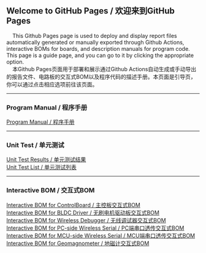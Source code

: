 ## Welcome to GitHub Pages / 欢迎来到GitHub Pages
&nbsp;&nbsp;&nbsp;&nbsp;This Github Pages page is used to deploy and display report files automatically generated or manually exported through Github Actions, interactive BOMs for boards, and description manuals for program code. This page is a guide page, and you can go to it by clicking the appropriate option.<br>
&nbsp;&nbsp;&nbsp;&nbsp;本Github Pages页面用于部署和展示通过Github Actions自动生成或手动导出的报告文件、电路板的交互式BOM以及程序代码的描述手册。本页面是引导页，你可以通过点击相应选项前往该页面。

***

### Program Manual / 程序手册
[Program Manual / 程序手册](https://zhuyanzhen1.github.io/MM32_CLion/doxygen/index.html)

***

### Unit Test / 单元测试
[Unit Test Results / 单元测试结果](https://zhuyanzhen1.github.io/MM32_CLion/unit_test/Report-Results.xml)<br>
[Unit Test List / 单元测试列表](https://zhuyanzhen1.github.io/MM32_CLion/unit_test/Report-Listing.xml)

***

### Interactive BOM / 交互式BOM
[Interactive BOM for ControlBoard / 主控板交互式BOM](https://zhuyanzhen1.github.io/MM32_CLion/circuit/control_board_ibom.html)<br>
[Interactive BOM for BLDC Driver / 无刷电机驱动板交互式BOM](https://zhuyanzhen1.github.io/MM32_CLion/circuit/bldc_driver_ibom.html)<br>
[Interactive BOM for Wireless Debugger / 无线调试器交互式BOM](https://zhuyanzhen1.github.io/MM32_CLion/circuit/wireless_debugger_ibom.html)<br>
[Interactive BOM for PC-side Wireless Serial / PC端串口透传交互式BOM](https://zhuyanzhen1.github.io/MM32_CLion/circuit/uart_tt_pc_ibom.html)<br>
[Interactive BOM for MCU-side Wireless Serial / MCU端串口透传交互式BOM](https://zhuyanzhen1.github.io/MM32_CLion/circuit/uart_tt_mcu_ibom.html)<br>
[Interactive BOM for Geomagnometer / 地磁计交互式BOM](https://zhuyanzhen1.github.io/MM32_CLion/circuit/geomagnetometer_ibom.html)